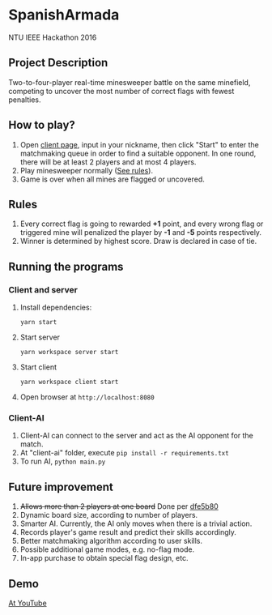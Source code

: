 # SpanishArmada
NTU IEEE Hackathon 2016

## Project Description

Two-to-four-player real-time minesweeper battle on the same minefield, competing to uncover the most number of correct flags with fewest penalties.

## How to play?

1. Open [client page](http://rawgit.com/pciang/SpanishArmada/master/client/index.html), input in your nickname, then click "Start" to enter the matchmaking queue in order to find a suitable opponent. In one round, there will be at least 2 players and at most 4 players.
2. Play minesweeper normally ([See rules](https://en.wikipedia.org/wiki/Microsoft_Minesweeper#Gameplay)).
3. Game is over when all mines are flagged or uncovered.

## Rules

1. Every correct flag is going to rewarded **+1** point, and every wrong flag or triggered mine will penalized the player by **-1** and **-5** points respectively.
2. Winner is determined by highest score. Draw is declared in case of tie.

## Running the programs

### Client and server

1. Install dependencies:
   ```
   yarn start
   ```
2. Start server
   ```
   yarn workspace server start
   ```
3. Start client
   ```
   yarn workspace client start
   ```
4. Open browser at `http://localhost:8080`

### Client-AI

1. Client-AI can connect to the server and act as the AI opponent for the match.
2. At "client-ai" folder, execute `pip install -r requirements.txt`
3. To run AI, `python main.py`


## Future improvement

1. ~~Allows more than 2 players at one board~~ Done per [dfe5b80](https://github.com/pciang/SpanishArmada/commit/dfe5b807fc8bb2e38893dde4759868dbe1d32ad6)
2. Dynamic board size, according to number of players.
3. Smarter AI. Currently, the AI only moves when there is a trivial action.
4. Records player's game result and predict their skills accordingly.
5. Better matchmaking algorithm according to user skills.
6. Possible additional game modes, e.g. no-flag mode.
7. In-app purchase to obtain special flag design, etc.

## Demo
[At YouTube](https://youtu.be/dSQmVNemUbw)


